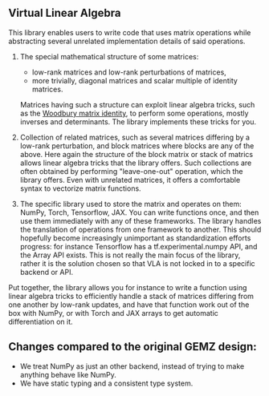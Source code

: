 Virtual Linear Algebra
----------------------

This library enables users to write code that uses matrix operations while
abstracting several unrelated implementation details of said operations.

1. The special mathematical structure of some matrices:

   * low-rank matrices and low-rank perturbations of matrices,
   * more trivially, diagonal matrices and scalar multiple of identity matrices.

   Matrices having such a structure can exploit linear algebra tricks, such as
   the [Woodbury matrix identity](https://en.wikipedia.org/wiki/Woodbury_matrix_identity),
   to perform some operations, mostly inverses and determinants. The library
   implements these tricks for you.

3. Collection of related matrices, such as several matrices differing by a
    low-rank perturbation, and block matrices where blocks are any of the above.
    Here again the structure of the block matrix or stack of matrics allows
    linear algebra tricks that the library offers. Such collections are often
    obtained by performing "leave-one-out" operation, which the library offers.
    Even with unrelated matrices, it offers a comfortable syntax to vectorize
    matrix functions.
4. The specific library used to store the matrix and operates on them: NumPy,
    Torch, Tensorflow, JAX. You can write functions once, and then use them
    immediately with any of these frameworks. The library handles the
    translation of operations from one framework to another. This should
    hopefully become increasingly unimportant as standardization efforts
    progress: for instance Tensorflow has a tf.experimental.numpy API, and the
    Array API exists. This is not really the main focus of the library, rather
    it is the solution chosen so that VLA is not locked in to a specific backend
    or API.

Put together, the library allows you for instance to write a function using
linear algebra tricks to efficiently handle a stack of matrices differing from
one another by low-rank updates, and have that function work out of the box with
NumPy, or with Torch and JAX arrays to get automatic differentiation on it.


## Changes compared to the original GEMZ design:
 * We treat NumPy as just an other backend, instead of trying to make anything
   behave like NumPy.
 * We have static typing and a consistent type system.
